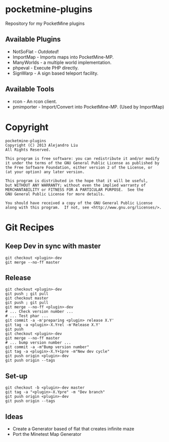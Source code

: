 pocketmine-plugins
==================

Repository for my PocketMine plugins

## Available Plugins

* NotSoFlat - *Outdated*!
* ImportMap - Imports maps into PocketMine-MP.
* ManyWorlds - a multiple world implementation.
* phpeval - Execute PHP directly.
* SignWarp - A sign based teleport facility.

## Available Tools

* rcon - An rcon client.
* pmimporter - Import/Convert into PocketMine-MP.  (Used by ImportMap)

Copyright
=========

    pocketmine-plugins
    Copyright (C) 2013 Alejandro Liu  
    All Rights Reserved.

    This program is free software: you can redistribute it and/or modify
    it under the terms of the GNU General Public License as published by
    the Free Software Foundation, either version 2 of the License, or
    (at your option) any later version.

    This program is distributed in the hope that it will be useful,
    but WITHOUT ANY WARRANTY; without even the implied warranty of
    MERCHANTABILITY or FITNESS FOR A PARTICULAR PURPOSE.  See the
    GNU General Public License for more details.

    You should have received a copy of the GNU General Public License
    along with this program.  If not, see <http://www.gnu.org/licenses/>.

Git Recipes
===========

## Keep Dev in sync with master

    git checkout <plugin>-dev
    git merge --no-ff master

## Release

    git checkout <plugin>-dev
    git push ; git pull
    git checkout master
    git push ; git pull
    git merge --no-ff <plugin>-dev
    # ... Check version number ...
    # ... Test phar ...
    git commit -a -m'preparing <plugin> release X.Y'
    git tag -a <plugin>-X.Yrel -m'Release X.Y'
    git push
    git checkout <plugin>-dev
    git merge --no-ff master
    # ... bump version number ...
    git commit -a -m"Bump version number"
    git tag -a <plugin>-X.Y+1pre -m"New dev cycle"
    git push origin <plugin>-dev
    git push origin --tags

## Set-up

    git checkout -b <plugin>-dev master
    git tag -a "<plugin>-X.Ypre" -m "Dev branch"
    git push origin <plugin>-dev
    git push origin --tags


Ideas
-----

* Create a Generator based of flat that creates infinite maze
* Port the Minetest Map Generator
